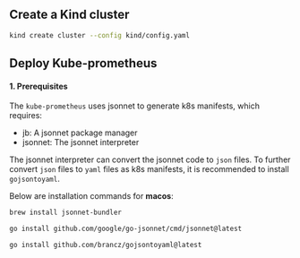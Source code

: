 ## Create a Kind cluster

```sh
kind create cluster --config kind/config.yaml
```

## Deploy Kube-prometheus

#### 1. Prerequisites

The `kube-prometheus` uses jsonnet to generate k8s manifests, which requires:

- jb: A jsonnet package manager
- jsonnet: The jsonnet interpreter

The jsonnet interpreter can convert the jsonnet code to `json` files.
To further convert `json` files to `yaml` files as k8s manifests, it is recommended to install `gojsontoyaml`.

Below are installation commands for **macos**:

```sh
brew install jsonnet-bundler

go install github.com/google/go-jsonnet/cmd/jsonnet@latest

go install github.com/brancz/gojsontoyaml@latest
```
